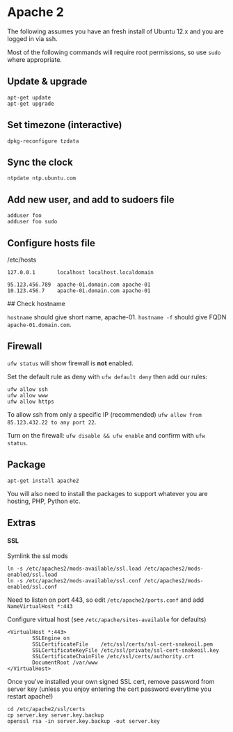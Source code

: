 # Apache 2

The following assumes you have an fresh install of Ubuntu 12.x and you are logged in via ssh.

Most of the following commands will require root permissions, so use `sudo` where appropriate.

## Update & upgrade

```
apt-get update
apt-get upgrade
```

## Set timezone (interactive)

`dpkg-reconfigure tzdata`

## Sync the clock

`ntpdate ntp.ubuntu.com`

## Add new user, and add to sudoers file
```
adduser foo
adduser foo sudo
```

## Configure hosts file

/etc/hosts

```
127.0.0.1       localhost localhost.localdomain

95.123.456.789  apache-01.domain.com apache-01
10.123.456.7    apache-01.domain.com apache-01
```

## Check hostname

`hostname` should give short name, apache-01. `hostname -f` should give FQDN `apache-01.domain.com`.

## Firewall

`ufw status` will show firewall is <strong>not</strong> enabled.

Set the default rule as deny with `ufw default deny` then add our rules:

```
ufw allow ssh
ufw allow www
ufw allow https
```

To allow ssh from only a specific IP (recommended) `ufw allow from 85.123.432.22 to any port 22`.

Turn on the firewall: `ufw disable && ufw enable` and confirm with `ufw status`.

## Package

```
apt-get install apache2
```

You will also need to install the packages to support whatever you are hosting, PHP, Python etc.

## Extras

#### SSL

Symlink the ssl mods

```
ln -s /etc/apaches2/mods-available/ssl.load /etc/apaches2/mods-enabled/ssl.load
ln -s /etc/apaches2/mods-available/ssl.conf /etc/apaches2/mods-enabled/ssl.conf
```

Need to listen on port 443, so edit `/etc/apache2/ports.conf` and add `NameVirtualHost *:443`

Configure virtual host (see `/etc/apache/sites-available` for defaults)

```
<VirtualHost *:443>
        SSLEngine on
        SSLCertificateFile    /etc/ssl/certs/ssl-cert-snakeoil.pem
        SSLCertificateKeyFile /etc/ssl/private/ssl-cert-snakeoil.key
        SSLCertificateChainFile /etc/ssl/certs/authority.crt
        DocumentRoot /var/www
</VirtualHost>
```

Once you've installed your own signed SSL cert, remove password from server key (unless you enjoy entering the cert password everytime you restart apache!)

```
cd /etc/apache2/ssl/certs
cp server.key server.key.backup
openssl rsa -in server.key.backup -out server.key
```